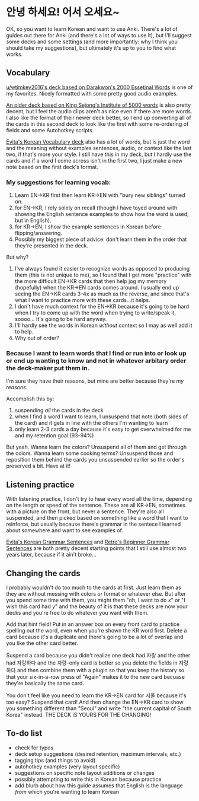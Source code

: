 # 안녕 하세요! 어서 오세요~
OK, so you want to learn Korean and want to use Anki. There's a lot of guides out there for Anki (and there's a lot of ways to use it), but I'll suggest some decks and some settings (and more importantly: why I think you should take my suggestions), but ultimately it's up to you to find what works.

## Vocabulary

[u/wtimkey2016's deck based on Darakwon's 2000 Essetinal Words](https://old.reddit.com/r/Korean/comments/18s8wvo/resource_i_made_my_dream_anki_deck_3000_word_deck/) is one of my favorites. Nicely formatted with some pretty good audio examples.

[An older deck based on King Sejong's Institute of 5000 words](https://old.reddit.com/r/Korean/comments/10gimr6/anki_deck_for_king_sejong_institute_vocabulary/) is also pretty decent, but I feel the audio clips aren't as nice even if there are more words. I also like the format of their newer deck better, so I end up converting all of the cards in this second deck to look like the first with some re-ordering of fields and some Autohotkey scripts.

[Evita's Korean Vocabulary deck](https://ankiweb.net/shared/info/4066961604) also has a lot of words, but is just the word and the meaning without examples sentences, audio, or context like the last two, if that's more your style. I still have this in my deck, but I hardly use the cards and if a word I come across isn't in the first two, I just make a new note based on the first deck's format.

### My suggestions for learning vocab:
1) Learn EN->KR first then learn KR->EN with "bury new siblings" turned on.
2) for EN->KR, I rely solely on recall (though I have toyed around with showing the English sentence examples to show how the word is used, but in English).
3) for KR->EN, I show the example sentences in Korean before flipping/answering.
4) Possibly my biggest piece of advice: don't learn them in the order that they're presented in the deck.

But why?
1) I've always found it easier to recognize words as opposed to producing them (this is not unique to me), so I found that I get more "practice" with the more difficult EN->KR cards that then help jog my memory (hopefully) when the KR->EN cards comes around. I usually end up seeing the EN->KR cards 3-4x as much as the reverse, and since that's what I want to practice more with these cards...it helps.
2) I don't have much context for the EN->KR because it's going to be hard when I try to come up with the word when trying to write/speak it, soooo... It's going to be hard anyway.
3) I'll hardly see the words in Korean *without* context so I may as well add it to help.
4) Why out of order?
   
### Because I want to learn words that I find or run into or look up or end up wanting to know and not in whatever arbitary order the deck-maker put them in.

I'm sure they have their reasons, but mine are better because they're *my reasons*.

Accomplish this by:
1) suspending *all* the cards in the deck
2) when I find a word I want to learn, I unsuspend that note (both sides of the card) and it gets in line with the others I'm wanting to learn
3) only learn 2-3 cards a day because it's easy to get overwhelmed for me and my retention goal (93-94%)
  
But yeah. Wanna learn the colors? Unsuspend all of them and get through the colors. Wanna learn some cooking terms? Unsuspend those and reposition them behind the cards you unsuspended earlier so the order's preserved a bit. Have at it!

## Listening practice

With listening practice, I don't try to hear every word all the time, depending on the length or speed of the sentence. These are all KR->EN, sometimes with a picture on the front, but never a sentence. They're also all suspended, and then picked based on something like a word that I want to reinforce, but usually because there's grammar in the sentece I learned about somewhere and want to see examples of.

[Evita's Korean Grammar Sentences](https://ankiweb.net/shared/info/3614346923) and [Retro's Beginner Grammar Sentences](https://ankiweb.net/shared/info/1842919283) are both pretty decent starting points that I still use almost two years later, because if it ain't broke...

## Changing the cards

I probably wouldn't do too much to the cards at first. Just learn them as they are without messing with colors or format or whatever else. But after you spend some time with them, you might them "oh, I want to do *x*" or "I wish this card had *y*" and the beauty of it is that these decks are now your decks and you're free to do whatever you want with them. 

Add that hint field! Put in an answer box on every front card to practice spelling out the word, even when you're shown the KR word first. Delete a card because it's a duplicate and there's going to be a lot of overlap and you like the other card better. 

Suspend a card because you didn't realize one deck had 자랑 and the other had 자랑하다 and the 자랑-only card is better so you delete the fields in 자랑하다 and then combine them with a plugin so that you keep the history so that your six-in-a-row press of "Again" makes it to the new card becuase they're basically the same card. 

You don't feel like you need to learn the KR->EN card for 서울 because it's too easy? Suspend that card! And then change the EN->KR card to show you something different than "Seoul" and write "the current capital of South Korea" instead. THE DECK IS YOURS FOR THE CHANGING!

## To-do list
- check for typos
- deck setup suggestions (desired retention, maximum intervals, etc.)
- tagging tips (and things to avoid)
- autohotkey examples (very layout specific)
- suggestions on specific note layout additions or changes
- possibly attempting to write this in Korean because practice
- add blurb about how this guide assumes that English is the language *from* which you're wanting to learn Korean
